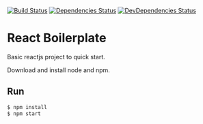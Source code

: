 [![Build Status](https://travis-ci.org/alirazaalvi/ReactBoilerplate.svg?branch=master)](https://travis-ci.org/alirazaalvi/ReactBoilerplate)
[![Dependencies Status](https://david-dm.org/alirazaalvi/ReactBoilerplate.svg)](https://david-dm.org/alirazaalvi/ReactBoilerplate)
[![DevDependencies Status](https://david-dm.org/alirazaalvi/ReactBoilerplate/dev-status.svg)](https://david-dm.org/alirazaalvi/ReactBoilerplate#info=devDependencies)

# React Boilerplate
Basic reactjs project to quick start.
 
Download and install node and npm.

## Run

```bash
$ npm install
$ npm start
```
